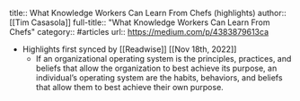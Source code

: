 title:: What Knowledge Workers Can Learn From Chefs (highlights)
author:: [[Tim Casasola]]
full-title:: "What Knowledge Workers Can Learn From Chefs"
category:: #articles
url:: https://medium.com/p/4383879613ca

- Highlights first synced by [[Readwise]] [[Nov 18th, 2022]]
	- If an organizational operating system is the principles, practices, and beliefs that allow the organization to best achieve its purpose, an individual’s operating system are the habits, behaviors, and beliefs that allow them to best achieve their own purpose.